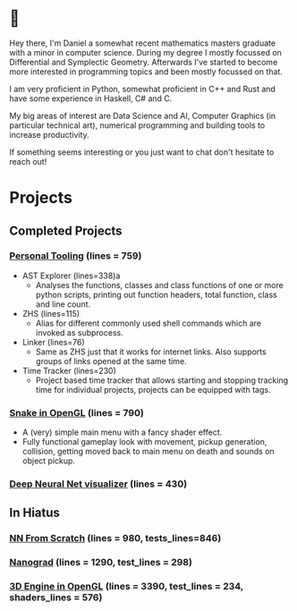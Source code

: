 # 👋
Hey there, I'm Daniel a somewhat recent mathematics masters graduate with a minor in computer science. During my degree I mostly focussed on Differential and Symplectic Geometry. Afterwards I've started to become more interested in programming topics and been mostly focussed on that.

I am very proficient in Python, somewhat proficient in C++ and Rust and have some experience in Haskell, C# and C.

My big areas of interest are Data Science and AI, Computer Graphics (in particular technical art), numerical programming and building tools to increase productivity.

If something seems interesting or you just want to chat don't hesitate to reach out!

# Projects
## Completed Projects
### [Personal Tooling](https://github.com/Daniel-Sinkin/ds_util) (lines = 759)
* AST Explorer (lines=338)a
    * Analyses the functions, classes and class functions of one or more python scripts, printing out function headers, total function, class and line count.
* ZHS (lines=115)
    * Alias for different commonly used shell commands which are invoked as subprocess.
* Linker (lines=76)
    * Same as ZHS just that it works for internet links. Also supports groups of links opened at the same time.
* Time Tracker (lines=230)
    * Project based time tracker that allows starting and stopping tracking time for individual projects, projects can be equipped with tags.
### [Snake in OpenGL](https://github.com/Daniel-Sinkin/snake) (lines = 790)
* A (very) simple main menu with a fancy shader effect.
* Fully functional gameplay look with movement, pickup generation, collision, getting moved back to main menu on death and sounds on object pickup.
### [Deep Neural Net visualizer](https://github.com/Daniel-Sinkin/nn_visualizer) (lines = 430)
## In Hiatus
### [NN From Scratch](https://github.com/Daniel-Sinkin/nn_from_scratch) (lines = 980, tests_lines=846)
### [Nanograd](https://github.com/Daniel-Sinkin/nanograd) (lines = 1290, test_lines = 298)
### [3D Engine in OpenGL](https://github.com/Daniel-Sinkin/opengl) (lines = 3390, test_lines = 234, shaders_lines = 576)
